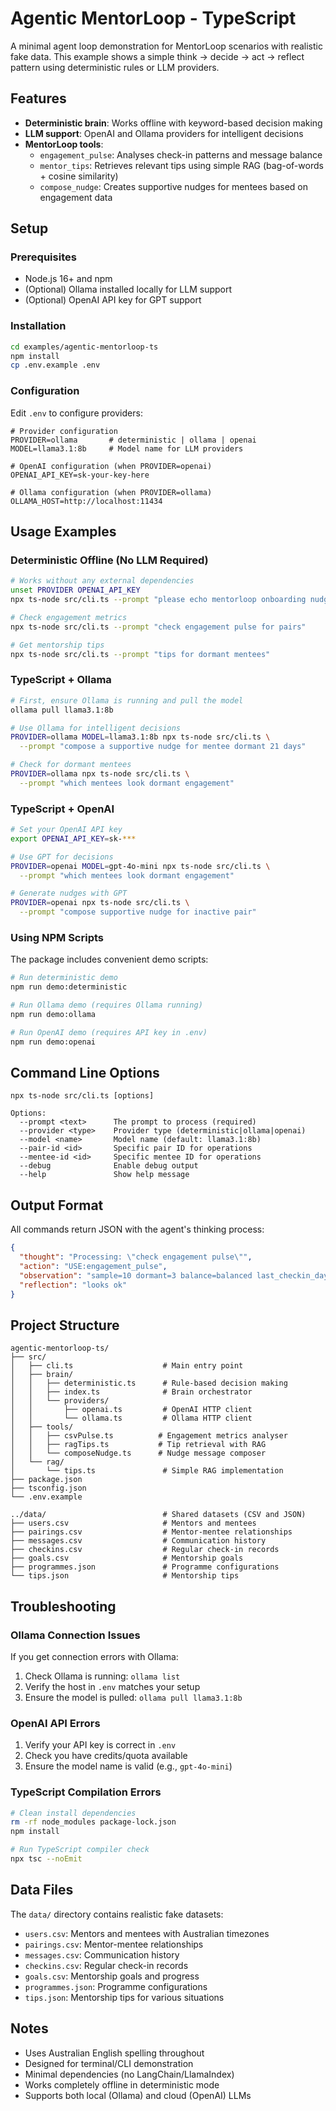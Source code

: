 # Agentic MentorLoop - TypeScript

A minimal agent loop demonstration for MentorLoop scenarios with realistic fake data. This example shows a simple think → decide → act → reflect pattern using deterministic rules or LLM providers.

## Features

- **Deterministic brain**: Works offline with keyword-based decision making
- **LLM support**: OpenAI and Ollama providers for intelligent decisions
- **MentorLoop tools**:
  - `engagement_pulse`: Analyses check-in patterns and message balance
  - `mentor_tips`: Retrieves relevant tips using simple RAG (bag-of-words + cosine similarity)
  - `compose_nudge`: Creates supportive nudges for mentees based on engagement data

## Setup

### Prerequisites

- Node.js 16+ and npm
- (Optional) Ollama installed locally for LLM support
- (Optional) OpenAI API key for GPT support

### Installation

```bash
cd examples/agentic-mentorloop-ts
npm install
cp .env.example .env
```

### Configuration

Edit `.env` to configure providers:

```env
# Provider configuration
PROVIDER=ollama       # deterministic | ollama | openai
MODEL=llama3.1:8b     # Model name for LLM providers

# OpenAI configuration (when PROVIDER=openai)
OPENAI_API_KEY=sk-your-key-here

# Ollama configuration (when PROVIDER=ollama)
OLLAMA_HOST=http://localhost:11434
```

## Usage Examples

### Deterministic Offline (No LLM Required)

```bash
# Works without any external dependencies
unset PROVIDER OPENAI_API_KEY
npx ts-node src/cli.ts --prompt "please echo mentorloop onboarding nudge"

# Check engagement metrics
npx ts-node src/cli.ts --prompt "check engagement pulse for pairs"

# Get mentorship tips
npx ts-node src/cli.ts --prompt "tips for dormant mentees"
```

### TypeScript + Ollama

```bash
# First, ensure Ollama is running and pull the model
ollama pull llama3.1:8b

# Use Ollama for intelligent decisions
PROVIDER=ollama MODEL=llama3.1:8b npx ts-node src/cli.ts \
  --prompt "compose a supportive nudge for mentee dormant 21 days"

# Check for dormant mentees
PROVIDER=ollama npx ts-node src/cli.ts \
  --prompt "which mentees look dormant engagement"
```

### TypeScript + OpenAI

```bash
# Set your OpenAI API key
export OPENAI_API_KEY=sk-***

# Use GPT for decisions
PROVIDER=openai MODEL=gpt-4o-mini npx ts-node src/cli.ts \
  --prompt "which mentees look dormant engagement"

# Generate nudges with GPT
PROVIDER=openai npx ts-node src/cli.ts \
  --prompt "compose supportive nudge for inactive pair"
```

### Using NPM Scripts

The package includes convenient demo scripts:

```bash
# Run deterministic demo
npm run demo:deterministic

# Run Ollama demo (requires Ollama running)
npm run demo:ollama

# Run OpenAI demo (requires API key in .env)
npm run demo:openai
```

## Command Line Options

```
npx ts-node src/cli.ts [options]

Options:
  --prompt <text>      The prompt to process (required)
  --provider <type>    Provider type (deterministic|ollama|openai)
  --model <name>       Model name (default: llama3.1:8b)
  --pair-id <id>       Specific pair ID for operations
  --mentee-id <id>     Specific mentee ID for operations
  --debug              Enable debug output
  --help               Show help message
```

## Output Format

All commands return JSON with the agent's thinking process:

```json
{
  "thought": "Processing: \"check engagement pulse\"",
  "action": "USE:engagement_pulse",
  "observation": "sample=10 dormant=3 balance=balanced last_checkin_days=21",
  "reflection": "looks ok"
}
```

## Project Structure

```
agentic-mentorloop-ts/
├── src/
│   ├── cli.ts                    # Main entry point
│   ├── brain/
│   │   ├── deterministic.ts      # Rule-based decision making
│   │   ├── index.ts              # Brain orchestrator
│   │   └── providers/
│   │       ├── openai.ts         # OpenAI HTTP client
│   │       └── ollama.ts         # Ollama HTTP client
│   ├── tools/
│   │   ├── csvPulse.ts          # Engagement metrics analyser
│   │   ├── ragTips.ts           # Tip retrieval with RAG
│   │   └── composeNudge.ts      # Nudge message composer
│   └── rag/
│       └── tips.ts               # Simple RAG implementation
├── package.json
├── tsconfig.json
└── .env.example

../data/                          # Shared datasets (CSV and JSON)
├── users.csv                     # Mentors and mentees
├── pairings.csv                  # Mentor-mentee relationships
├── messages.csv                  # Communication history
├── checkins.csv                  # Regular check-in records
├── goals.csv                     # Mentorship goals
├── programmes.json               # Programme configurations
└── tips.json                     # Mentorship tips
```

## Troubleshooting

### Ollama Connection Issues

If you get connection errors with Ollama:

1. Check Ollama is running: `ollama list`
2. Verify the host in `.env` matches your setup
3. Ensure the model is pulled: `ollama pull llama3.1:8b`

### OpenAI API Errors

1. Verify your API key is correct in `.env`
2. Check you have credits/quota available
3. Ensure the model name is valid (e.g., `gpt-4o-mini`)

### TypeScript Compilation Errors

```bash
# Clean install dependencies
rm -rf node_modules package-lock.json
npm install

# Run TypeScript compiler check
npx tsc --noEmit
```

## Data Files

The `data/` directory contains realistic fake datasets:

- `users.csv`: Mentors and mentees with Australian timezones
- `pairings.csv`: Mentor-mentee relationships
- `messages.csv`: Communication history
- `checkins.csv`: Regular check-in records
- `goals.csv`: Mentorship goals and progress
- `programmes.json`: Programme configurations
- `tips.json`: Mentorship tips for various situations

## Notes

- Uses Australian English spelling throughout
- Designed for terminal/CLI demonstration
- Minimal dependencies (no LangChain/LlamaIndex)
- Works completely offline in deterministic mode
- Supports both local (Ollama) and cloud (OpenAI) LLMs